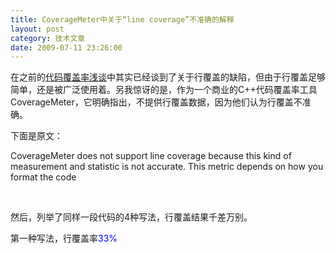 ```yaml
---
title: CoverageMeter中关于“line coverage”不准确的解释
layout: post
category: 技术文章
date: 2009-07-11 23:26:00
---
```


 在之前的[代码覆盖率浅谈](http://www.cnblogs.com/coderzh/archive/2009/03/29/1424344.html)中其实已经谈到了关于行覆盖的缺陷，但由于行覆盖足够简单，还是被广泛使用着。另我惊讶的是，作为一个商业的C++代码覆盖率工具CoverageMeter，它明确指出，不提供行覆盖数据，因为他们认为行覆盖不准确。

下面是原文：

CoverageMeter does not support line coverage because this kind of measurement and statistic is not accurate. 
This metric depends on how you format the code

&nbsp;

然后，列举了同样一段代码的4种写法，行覆盖结果千差万别。

第一种写法，行覆盖率<span style="color: #0000ff;">33%</span>

<div class="cnblogs_code"><!--

Code highlighting produced by Actipro CodeHighlighter (freeware)
http://www.CodeHighlighter.com/

--><span style="color: #0000ff;">int</span><span style="color: #000000;">&nbsp;main()
{
&nbsp;&nbsp;&nbsp;&nbsp;</span><span style="color: #008000;">HIT</span><span style="color: #000000;">&nbsp;&nbsp;&nbsp;</span><span style="color: #0000ff;">if</span><span style="color: #000000;">&nbsp;(</span><span style="color: #0000ff;">true</span><span style="color: #000000;">)&nbsp;</span><span style="color: #0000ff;">return</span><span style="color: #000000;">&nbsp;</span><span style="color: #800080;">1</span><span style="color: #000000;">;
&nbsp;&nbsp;&nbsp;&nbsp;</span><span style="color: #ff0000;">MIS</span><span style="color: #000000;">&nbsp;&nbsp;&nbsp;foo();
&nbsp;&nbsp;&nbsp;&nbsp;</span><span style="color: #ff0000;">MIS</span><span style="color: #000000;">&nbsp;&nbsp;&nbsp;</span><span style="color: #0000ff;">return</span><span style="color: #000000;">&nbsp;</span><span style="color: #800080;">0</span><span style="color: #000000;">;
}</span></div>

&nbsp;

第二种写法，行覆盖率<span style="color: #0000ff;">50%</span>

<div class="cnblogs_code"><!--

Code highlighting produced by Actipro CodeHighlighter (freeware)
http://www.CodeHighlighter.com/

--><span style="color: #0000ff;">int</span><span style="color: #000000;">&nbsp;main()
{
&nbsp;&nbsp;&nbsp;&nbsp;</span><span style="color: #008000;">HIT</span><span style="color: #000000;">&nbsp;&nbsp;&nbsp;</span><span style="color: #0000ff;">if</span><span style="color: #000000;">&nbsp;(</span><span style="color: #0000ff;">true</span><span style="color: #000000;">)
&nbsp;&nbsp;&nbsp;&nbsp;</span><span style="color: #008000;">HIT</span><span style="color: #000000;">&nbsp;&nbsp;&nbsp;&nbsp;&nbsp;&nbsp;&nbsp;</span><span style="color: #0000ff;">return</span><span style="color: #000000;">&nbsp;</span><span style="color: #800080;">1</span><span style="color: #000000;">;
&nbsp;&nbsp;&nbsp;&nbsp;</span><span style="color: #ff0000;">MIS</span><span style="color: #000000;">&nbsp;&nbsp;foo();
&nbsp;&nbsp;&nbsp;&nbsp;</span><span style="color: #ff0000;">MIS</span><span style="color: #000000;">&nbsp;&nbsp;</span><span style="color: #0000ff;">return</span><span style="color: #000000;">&nbsp;</span><span style="color: #800080;">0</span><span style="color: #000000;">;
}</span></div>

&nbsp;

第三种写法，行覆盖率<span style="color: #0000ff;">66%</span>
<div class="cnblogs_code"><!--

Code highlighting produced by Actipro CodeHighlighter (freeware)
http://www.CodeHighlighter.com/

--><span style="color: #000000;">&nbsp;</span><span style="color: #0000ff;">int</span><span style="color: #000000;">&nbsp;main()
{
&nbsp;&nbsp;&nbsp;&nbsp;</span><span style="color: #008000;">HIT</span><span style="color: #000000;">&nbsp;&nbsp;&nbsp;</span><span style="color: #0000ff;">if</span><span style="color: #000000;">&nbsp;(</span><span style="color: #0000ff;">true</span><span style="color: #000000;">)
&nbsp;&nbsp;&nbsp;</span><span style="color: #008000;">&nbsp;HIT</span><span style="color: #000000;">&nbsp;&nbsp;&nbsp;&nbsp;&nbsp;&nbsp;&nbsp;</span><span style="color: #0000ff;">return</span><span style="color: #000000;">&nbsp;</span><span style="color: #800080;">1</span><span style="color: #000000;">;
&nbsp;&nbsp;&nbsp;&nbsp;</span><span style="color: #ff0000;">MIS</span><span style="color: #000000;">&nbsp;&nbsp; foo();&nbsp;</span><span style="color: #0000ff;">return</span><span style="color: #000000;">&nbsp;</span><span style="color: #800080;">0</span><span style="color: #000000;">;
}</span></div>

&nbsp;

第四种写法，行覆盖率<span style="color: #0000ff;">100%</span>
<div class="cnblogs_code"><!--

Code highlighting produced by Actipro CodeHighlighter (freeware)
http://www.CodeHighlighter.com/

--><span style="color: #0000ff;">int</span><span style="color: #000000;">&nbsp;main()
{
&nbsp;&nbsp;&nbsp;&nbsp;</span><span style="color: #008000;">HIT</span><span style="color: #000000;">&nbsp;&nbsp;&nbsp;</span><span style="color: #0000ff;">if</span><span style="color: #000000;">&nbsp;(</span><span style="color: #0000ff;">true</span><span style="color: #000000;">)&nbsp;</span><span style="color: #0000ff;">return</span><span style="color: #000000;">&nbsp;</span><span style="color: #800080;">1</span><span style="color: #000000;">;&nbsp;foo();&nbsp;</span><span style="color: #0000ff;">return</span><span style="color: #000000;">&nbsp;</span><span style="color: #800080;">0</span><span style="color: #000000;">;
}</span></div>

&nbsp;

其实，要证明行覆盖不准确有很多方法。上面的方法只是其中一种，或许有人还会对上面提到的理由提出反驳，因为他们觉得他们的代码都是遵循一定的代码规范的，像将多个语句写在同一行是绝对不允许的。是的，没错。你能够证明上面的理由不够充分，却无法推翻它的结论。 
